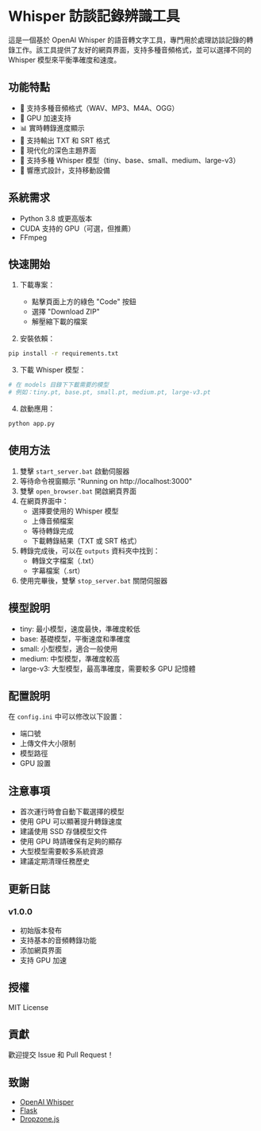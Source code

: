 # Whisper 訪談記錄辨識工具

這是一個基於 OpenAI Whisper 的語音轉文字工具，專門用於處理訪談記錄的轉錄工作。該工具提供了友好的網頁界面，支持多種音頻格式，並可以選擇不同的 Whisper 模型來平衡準確度和速度。

## 功能特點

- 🎯 支持多種音頻格式（WAV、MP3、M4A、OGG）
- 🚀 GPU 加速支持
- 📊 實時轉錄進度顯示
- 📝 支持輸出 TXT 和 SRT 格式
- 🎨 現代化的深色主題界面
- 🔄 支持多種 Whisper 模型（tiny、base、small、medium、large-v3）
- 📱 響應式設計，支持移動設備

## 系統需求

- Python 3.8 或更高版本
- CUDA 支持的 GPU（可選，但推薦）
- FFmpeg

## 快速開始

1. 下載專案：
   - 點擊頁面上方的綠色 "Code" 按鈕
   - 選擇 "Download ZIP"
   - 解壓縮下載的檔案

2. 安裝依賴：
```bash
pip install -r requirements.txt
```

3. 下載 Whisper 模型：
```bash
# 在 models 目錄下下載需要的模型
# 例如：tiny.pt, base.pt, small.pt, medium.pt, large-v3.pt
```

4. 啟動應用：
```bash
python app.py
```

## 使用方法

1. 雙擊 `start_server.bat` 啟動伺服器
2. 等待命令視窗顯示 "Running on http://localhost:3000"
3. 雙擊 `open_browser.bat` 開啟網頁界面
4. 在網頁界面中：
   - 選擇要使用的 Whisper 模型
   - 上傳音頻檔案
   - 等待轉錄完成
   - 下載轉錄結果（TXT 或 SRT 格式）
5. 轉錄完成後，可以在 `outputs` 資料夾中找到：
   - 轉錄文字檔案（.txt）
   - 字幕檔案（.srt）
6. 使用完畢後，雙擊 `stop_server.bat` 關閉伺服器

## 模型說明

- tiny: 最小模型，速度最快，準確度較低
- base: 基礎模型，平衡速度和準確度
- small: 小型模型，適合一般使用
- medium: 中型模型，準確度較高
- large-v3: 大型模型，最高準確度，需要較多 GPU 記憶體

## 配置說明

在 `config.ini` 中可以修改以下設置：
- 端口號
- 上傳文件大小限制
- 模型路徑
- GPU 設置

## 注意事項

- 首次運行時會自動下載選擇的模型
- 使用 GPU 可以顯著提升轉錄速度
- 建議使用 SSD 存儲模型文件
- 使用 GPU 時請確保有足夠的顯存
- 大型模型需要較多系統資源
- 建議定期清理任務歷史

## 更新日誌

### v1.0.0
- 初始版本發布
- 支持基本的音頻轉錄功能
- 添加網頁界面
- 支持 GPU 加速

## 授權

MIT License

## 貢獻

歡迎提交 Issue 和 Pull Request！

## 致謝

- [OpenAI Whisper](https://github.com/openai/whisper)
- [Flask](https://flask.palletsprojects.com/)
- [Dropzone.js](https://www.dropzonejs.com/)
